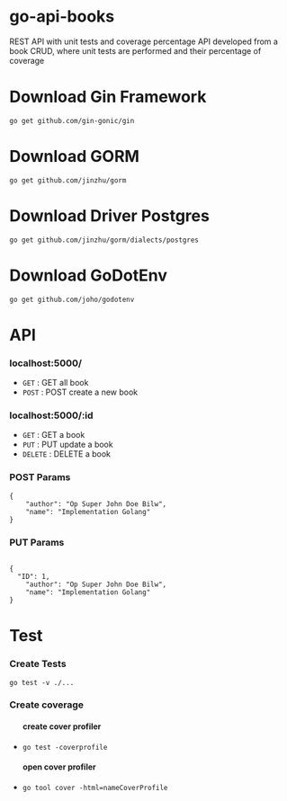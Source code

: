 # go-api-books
REST API with unit tests and coverage percentage
API developed from a book CRUD, where unit tests are performed and their percentage of coverage

# Download Gin Framework
<pre><code>go get github.com/gin-gonic/gin</code></pre>

# Download GORM
<pre><code>go get github.com/jinzhu/gorm</code></pre>

# Download Driver Postgres
<pre><code>go get github.com/jinzhu/gorm/dialects/postgres</code></pre>

# Download GoDotEnv
<pre><code>go get github.com/joho/godotenv</code></pre>

# API
<h3>localhost:5000/</h3>
<ul>
<li><code>GET</code> : GET all book</li>
<li><code>POST</code> : POST create a new book</li>
</ul>

<h3>localhost:5000/:id</h3>
<ul>
<li><code>GET</code> : GET a book</li>
<li><code>PUT</code> : PUT update a book</li>
<li><code>DELETE</code> : DELETE a book</li>
</ul>

<h3>POST Params</h3>
<pre><code>{
	"author": "Op Super John Doe Bilw",
	"name": "Implementation Golang"
}
</code></pre>

<h3>PUT Params</h3>
<pre><code>
{
  "ID": 1,
	"author": "Op Super John Doe Bilw",
	"name": "Implementation Golang"
}
</code></pre>

# Test
<h3>Create Tests</h3>
<pre><code>go test -v ./...</code></pre>

<h3>Create coverage</h3>
<ul>
  <h4>create cover profiler</h4>
  <li>
    <pre><code>go test -coverprofile<nameController></code></pre>
  </li>
  <h4>open cover profiler</h4>
  <li>
    <pre><code>go tool cover -html=nameCoverProfile</code></pre>
  </li>
</ul>
